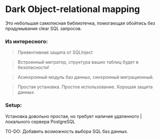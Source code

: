 # Dark Object-relational mapping
Это небольшая самописная библиотечка, помогающая обойтись без продумывания clear SQL запросов.

### Из интересного:
> Превентивная защита от SQLInject

> Встроенный мигратор, структура ваших таблиц будет в безопасности!

> Асинхронный модуль баз данных, синхронный миграционный.  

> Простая установка. Простое использование. Хорошая защита данных.

### Setup:
Установка довольно простая, но требует наличия удаленного | локального сервера PostgreSQL

TO-DO: Добавить возможность выбора SQL баз данных.
